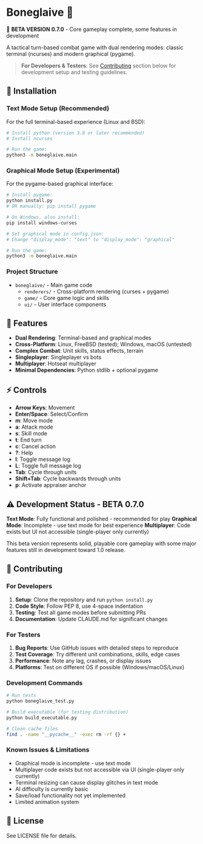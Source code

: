 # Boneglaive 🎯

🚧 **BETA VERSION 0.7.0** - Core gameplay complete, some features in development

A tactical turn-based combat game with dual rendering modes: classic terminal (ncurses) and modern graphical (pygame).

> **For Developers & Testers**: See [Contributing](#-contributing) section below for development setup and testing guidelines.

## 🚀 Installation

### Text Mode Setup (Recommended)
For the full terminal-based experience (Linux and BSD):

```bash
# Install python (version 3.8 or later recommended)
# Install ncurses

# Run the game:
python3 -m boneglaive.main
```

### Graphical Mode Setup (Experimental)
For the pygame-based graphical interface:

```bash
# Install pygame:
python install.py
# OR manually: pip install pygame

# On Windows, also install:
pip install windows-curses

# Set graphical mode in config.json:
# Change "display_mode": "text" to "display_mode": "graphical"

# Run the game:
python3 -m boneglaive.main
```

### Project Structure
- `boneglaive/` - Main game code
  - `renderers/` - Cross-platform rendering (curses + pygame)
  - `game/` - Core game logic and skills
  - `ui/` - User interface components

## 🎯 Features

- **Dual Rendering**: Terminal-based and graphical modes
- **Cross-Platform**: Linux, FreeBSD (tested); Windows, macOS (untested)
- **Complex Combat**: Unit skills, status effects, terrain
- **Singleplayer**: Singleplayer vs bots
- **Multiplayer**: Hotseat multiplayer
- **Minimal Dependencies**: Python stdlib + optional pygame

## ⚡ Controls

- **Arrow Keys**: Movement
- **Enter/Space**: Select/Confirm
- **m**: Move mode
- **a**: Attack mode  
- **s**: Skill mode
- **t**: End turn
- **c**: Cancel action
- **?**: Help
- **l**: Toggle message log
- **L**: Toggle full message log
- **Tab**: Cycle through units
- **Shift+Tab**: Cycle backwards through units
- **p**: Activate appraiser anchor

## ⚠️ Development Status - BETA 0.7.0

**Text Mode**: Fully functional and polished - recommended for play
**Graphical Mode**: Incomplete - use text mode for best experience
**Multiplayer**: Code exists but UI not accessible (single-player only currently)

This beta version represents solid, playable core gameplay with some major features still in development toward 1.0 release.

## 🤝 Contributing

### For Developers
1. **Setup**: Clone the repository and run `python install.py`
2. **Code Style**: Follow PEP 8, use 4-space indentation
3. **Testing**: Test all game modes before submitting PRs
4. **Documentation**: Update CLAUDE.md for significant changes

### For Testers
1. **Bug Reports**: Use GitHub issues with detailed steps to reproduce
2. **Test Coverage**: Try different unit combinations, skills, edge cases
3. **Performance**: Note any lag, crashes, or display issues
4. **Platforms**: Test on different OS if possible (Windows/macOS/Linux)

### Development Commands
```bash
# Run tests
python boneglaive_test.py

# Build executable (for testing distribution)
python build_executable.py

# Clean cache files
find . -name "__pycache__" -exec rm -rf {} +
```

### Known Issues & Limitations
- Graphical mode is incomplete - use text mode
- Multiplayer code exists but not accessible via UI (single-player only currently)
- Terminal resizing can cause display glitches in text mode
- AI difficulty is currently basic
- Save/load functionality not yet implemented
- Limited animation system

## 📄 License
See LICENSE file for details.